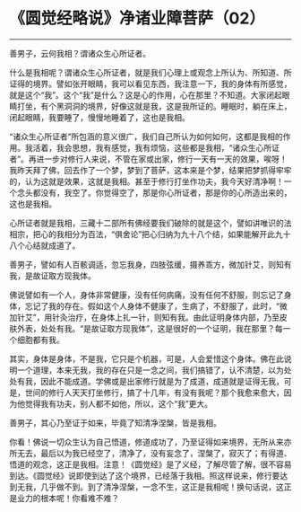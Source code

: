 # 《圆觉经略说》净诸业障菩萨（02）

------

善男子，云何我相？谓诸众生心所证者。

什么是我相呢？谓诸众生心所证者，就是我们心理上或观念上所认为、所知道、所证得的境界。譬如张开眼睛，我可以看见东西，我注意一下，我的身体有所感觉，就是这个“我”。这个“我”是什么？这是心的作用，心在那里？不知道。大家闭起眼睛打坐，有个黑洞洞的境界，好像这就是我，这是我所证的。睡眠时，躺在床上，闭起眼睛，我要睡了，慢慢地睡着了，这也是我相。

“诸众生心所证者”所包涵的意义很广，我们自己所认为如何如何，这都是我相的作用。我活着，我会思想，我有感觉，我有烦恼，这些都是我相，“诸众生心所证者”。再进一步对修行人来说，不管在家或出家，修行一天有一天的效果，唉呀！我昨天拜了佛，回去作了一个梦，梦到了菩萨，这本来是个梦，结果把梦抓得牢牢的，认为这就是效果，这就是我相。甚至于修行打坐作功夫，我今天好清净啊！一个念头都没有，我空了。你觉得空了，那是你心所证者，那是你的心所造出来的，这也是我相。

心所证者就是我相，三藏十二部所有佛经要我们破除的就是这个，譬如讲唯识的法相宗，把心的我相分为百法，“俱舍论”把心归纳为九十八个结，如果能解开此九十八个心结就成道了。

善男子，譬如有人百骸调适，忽忘我身，四肢弦缓，摄养乖方，微加针艾，则知有我，是故证取方现我体。

佛说譬如有一个人，身体非常健康，没有任何病痛，没有任何不舒服，则忘记了身体，忘记了我的存在。假如这个人身体不健康了，生病了，不舒服了，此时，“微加针艾”，用针灸治疗，在身体上扎一针，则知有我。由此证明身体内部，乃至皮肤外表，处处有我。“是故证取方现我体”，这是很好的一个证明，我在那里？每一个细胞都有我。

其实，身体是身体，不是我，它只是个机器，可是，人会爱惜这个身体。佛在此说明一个道理，本来无我，我的存在只是一念之间，我们搞错了，认不清楚，以为处处有我，因此不能成道。学佛或是出家修行就是为了成道，成道就是证得无我，可是，世间的修行人天天打坐修行，搞了十几年，有没有我呢？那个我愈来愈大，因为他觉得我有功夫，别人都不如他，所以，这个“我”更大。

善男子，其心乃至证于如来，毕竟了知清净涅槃，皆是我相。

你看！佛说一切众生认为自己悟道，修道成功了，乃至证得如来境界，无所从来亦所无去，最后以为我已经空了，清净了，没有妄念了，涅槃了，寂灭了；有得道、悟道的观念，这正是我相。注意！《圆觉经》是了义经，了解尽管了解，很不容易到达。《圆觉经》说即使到达了这个境界，已经落于我相。照这样说来，修行要达到无我，几乎做不到。到了清净涅槃，一念不生，这正是我相呢！换句话说，这正是业力的根本呢！你看难不难？

